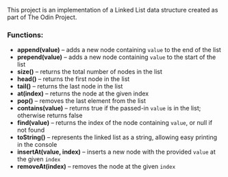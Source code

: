 This project is an implementation of a Linked List data structure created as part of The Odin Project.

### Functions:

- **append(value)** – adds a new node containing `value` to the end of the list  
- **prepend(value)** – adds a new node containing `value` to the start of the list  
- **size()** – returns the total number of nodes in the list  
- **head()** – returns the first node in the list  
- **tail()** – returns the last node in the list  
- **at(index)** – returns the node at the given index  
- **pop()** – removes the last element from the list  
- **contains(value)** – returns true if the passed-in `value` is in the list; otherwise returns false  
- **find(value)** – returns the index of the node containing `value`, or null if not found  
- **toString()** – represents the linked list as a string, allowing easy printing in the console  
- **insertAt(value, index)** – inserts a new node with the provided `value` at the given `index`  
- **removeAt(index)** – removes the node at the given `index`
